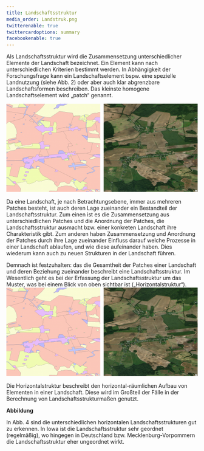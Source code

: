 ```yaml
---
title: Landschaftsstruktur
media_order: Landstruk.png
twitterenable: true
twittercardoptions: summary
facebookenable: true
---
```


Als Landschaftsstruktur wird die Zusammensetzung unterschiedlicher Elemente der Landschaft bezeichnet. Ein Element kann nach unterschiedlichen Kriterien bestimmt werden. In Abhängigkeit der Forschungsfrage kann ein Landschaftselement bspw. eine spezielle Landnutzung (siehe Abb. 2) oder aber auch klar abgrenzbare Landschaftsformen beschreiben. Das kleinste homogene Landschaftselement wird „patch“ genannt.

![Landnutzung_MV](Landstruk.png?lightbox=800&resize=300&classes=caption "Abb. 2: Landnutzung in MV (Quellen: Vektordaten (links) - Openstreetmap 2018  (CC BY-SA);  Orthophoto (rechts) – Copyright © 2017 Esri und dessen Lizenzgeber)")

Da eine Landschaft, je nach Betrachtungsebene, immer aus mehreren Patches besteht, ist auch deren Lage zueinander ein Bestandteil der Landschaftsstruktur. Zum einen ist es die Zusammensetzung aus unterschiedlichen Patches und die Anordnung der Patches, die Landschaftsstruktur ausmacht bzw. einer konkreten Landschaft ihre Charakteristik gibt. Zum anderen haben Zusammensetzung und Anordnung der Patches durch ihre Lage zueinander Einfluss darauf welche Prozesse in einer Landschaft ablaufen, und wie diese  aufeinander haben. Dies wiederum kann auch zu neuen  Strukturen in der Landschaft führen. 

Demnach ist festzuhalten: das die Gesamtheit der Patches einer Landschaft und deren Beziehung zueinander beschreibt eine Landschaftsstruktur. 
Im Wesentlich geht es bei der Erfassung der Landschaftsstruktur um das Muster, was bei einem Blick von oben sichtbar ist („Horizontalstruktur“).![](Landstruk.png)

Die Horizontalstruktur beschreibt den horizontal-räumlichen Aufbau von Elementen in einer Landschaft. Diese wird im Großteil der Fälle in der Berechnung von Landschaftsstrukturmaßen genutzt.

**Abbildung**

In Abb. 4 sind die unterschiedlichen horizontalen Landschaftsstrukturen gut zu erkennen. In Iowa ist die Landschaftsstruktur sehr geordnet (regelmäßig), wo hingegen in Deutschland bzw. Mecklenburg-Vorpommern die Landschaftsstruktur eher ungeordnet wirkt.